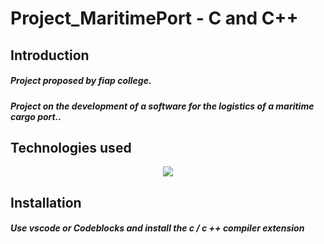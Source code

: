 # Project_MaritimePort - C and C++

## Introduction

##### Project proposed by fiap college.
##### Project on the development of a software for the logistics of a maritime cargo port..

## Technologies used
<p align="center">
  <img src="https://img.shields.io/static/v1?label=%20&message=.&color=blue&style=for-the-badge&logo=c&logoColor=white"/>
</p>

## Installation

##### Use vscode or Codeblocks and install the c / c ++ compiler extension
